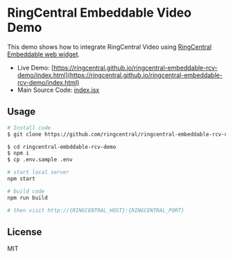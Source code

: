 # RingCentral Embeddable Video Demo

This demo shows how to integrate RingCentral Video using [RingCentral Embeddable web widget](https://github.com/ringcentral/ringcentral-embeddable).

* Live Demo: [https://ringcentral.github.io/ringcentral-embeddable-rcv-demo/index.html](https://ringcentral.github.io/ringcentral-embeddable-rcv-demo/index.html)
* Main Source Code: [index.jsx](src/client/index.jsx)

## Usage

```bash
# Install code
$ git clone https://github.com/ringcentral/ringcentral-embeddable-rcv-demo

$ cd ringcentral-embddable-rcv-demo
$ npm i
$ cp .env.sample .env

# start local server
npm start

# build code
npm run build

# then visit http://{RINGCENTRAL_HOST}:{RINGCENTRAL_PORT}
```

## License

MIT
